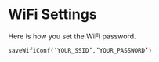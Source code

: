 # WiFi Settings

Here is how you set the WiFi password.  

```
saveWifiConf(‘YOUR_SSID’,’YOUR_PASSWORD’)

```